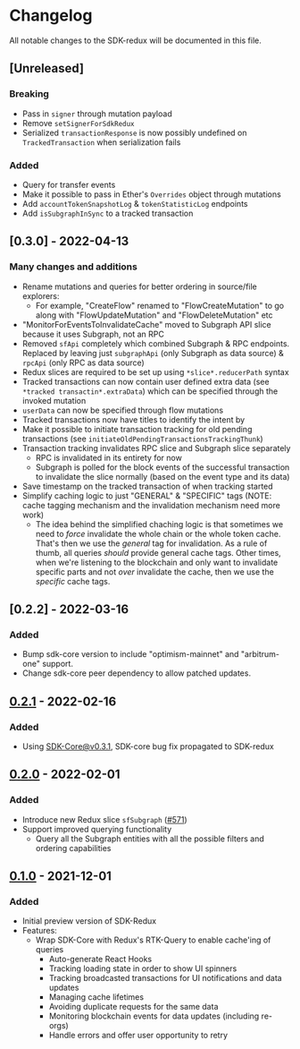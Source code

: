 # Changelog
All notable changes to the SDK-redux will be documented in this file.

## [Unreleased]

### Breaking
- Pass in `signer` through mutation payload
- Remove `setSignerForSdkRedux`
- Serialized `transactionResponse` is now possibly undefined on `TrackedTransaction` when serialization fails

### Added
- Query for transfer events
- Make it possible to pass in Ether's `Overrides` object through mutations
- Add `accountTokenSnapshotLog` & `tokenStatisticLog` endpoints
- Add `isSubgraphInSync` to a tracked transaction 

## [0.3.0] - 2022-04-13

### Many changes and additions

- Rename mutations and queries for better ordering in source/file explorers:
  - For example, "CreateFlow" renamed to "FlowCreateMutation" to go along with "FlowUpdateMutation" and "FlowDeleteMutation" etc
- "MonitorForEventsToInvalidateCache" moved to Subgraph API slice because it uses Subgraph, not an RPC
- Removed `sfApi` completely which combined Subgraph & RPC endpoints. Replaced by leaving just `subgraphApi` (only Subgraph as data source) & `rpcApi` (only RPC as data source)
- Redux slices are required to be set up using `*slice*.reducerPath` syntax
- Tracked transactions can now contain user defined extra data (see `*tracked transactin*.extraData`) which can be specified through the invoked mutation
- `userData` can now be specified through flow mutations
- Tracked transactions now have titles to identify the intent by
- Make it possible to initiate transaction tracking for old pending transactions (see `initiateOldPendingTransactionsTrackingThunk`)
- Transaction tracking invalidates RPC slice and Subgraph slice separately
  - RPC is invalidated in its entirety for now
  - Subgraph is polled for the block events of the successful transaction to invalidate the slice normally (based on the event type and its data)
- Save timestamp on the tracked transaction of when tracking started
- Simplify caching logic to just "GENERAL" & "SPECIFIC" tags (NOTE: cache tagging mechanism and the invalidation mechanism need more work)
  - The idea behind the simplified chaching logic is that sometimes we need to _force_ invalidate the whole chain or the whole token cache. That's then we use the _general_ tag for invalidation. As a rule of thumb, all queries _should_ provide general cache tags. Other times, when we're listening to the blockchain and only want to invalidate specific parts and not _over_ invalidate the cache, then we use the _specific_ cache tags.

## [0.2.2] - 2022-03-16

### Added

- Bump sdk-core version to include "optimism-mainnet" and "arbitrum-one" support.
- Change sdk-core peer dependency to allow patched updates.

## [0.2.1] - 2022-02-16

### Added

- Using SDK-Core@v0.3.1, SDK-core bug fix propagated to SDK-redux

## [0.2.0] - 2022-02-01

### Added
- Introduce new Redux slice `sfSubgraph` ([#571])
- Support improved querying functionality
  - Query all the Subgraph entities with all the possible filters and ordering capabilities

## [0.1.0] - 2021-12-01

### Added

- Initial preview version of SDK-Redux
- Features:
  - Wrap SDK-Core with Redux's RTK-Query to enable cache'ing of queries
    - Auto-generate React Hooks
    - Tracking loading state in order to show UI spinners
    - Tracking broadcasted transactions for UI notifications and data updates
    - Managing cache lifetimes
    - Avoiding duplicate requests for the same data
    - Monitoring blockchain events for data updates (including re-orgs)
    - Handle errors and offer user opportunity to retry


[0.2.1]: https://github.com/superfluid-finance/protocol-monorepo/compare/sdk-redux%40v0.2.0...sdk-redux%40v0.2.1
[0.2.0]: https://github.com/superfluid-finance/protocol-monorepo/compare/sdk-redux%40v0.1.0...sdk-redux%40v0.2.0
[0.1.0]: https://github.com/superfluid-finance/protocol-monorepo/releases/tag/sdk-redux%40v0.1.0


[#571]: https://github.com/superfluid-finance/protocol-monorepo/pull/571
